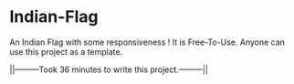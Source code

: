 # Indian-Flag
An Indian Flag with some responsiveness ! 
It is Free-To-Use. Anyone can use this project as a template.

||———Took 36 minutes to write this project.———||
